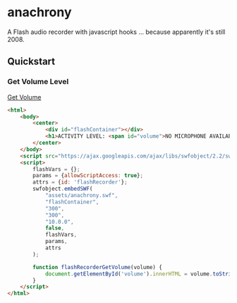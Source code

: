 # anachrony

A Flash audio recorder with javascript hooks ... because apparently it's still 2008.

## Quickstart

### Get Volume Level

[Get Volume](https://mhotwagner.github.io/anachrony/examples/get-volume.html)

```html
<html>
    <body>
        <center>
            <div id="flashContainer"></div>
            <h1>ACTIVITY LEVEL: <span id="volume">NO MICROPHONE AVAILABLE</span></h1>
        </center>
    </body>
    <script src="https://ajax.googleapis.com/ajax/libs/swfobject/2.2/swfobject.js"></script>
    <script>
        flashVars = {};
        params = {allowScriptAccess: true};
        attrs = {id: 'flashRecorder'};
        swfobject.embedSWF(
            "assets/anachrony.swf",
            "flashContainer",
            "300",
            "300",
            "10.0.0",
            false,
            flashVars,
            params,
            attrs
        );

        function flashRecorderGetVolume(volume) {
            document.getElementById('volume').innerHTML = volume.toString() + '%';
        }
    </script>
</html>
```

